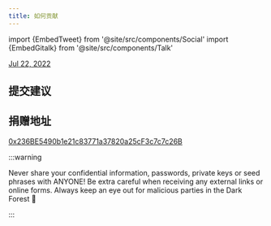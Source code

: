 ```yaml
---
title: 如何贡献
---
```

import {EmbedTweet} from '@site/src/components/Social'
import {EmbedGitalk} from '@site/src/components/Talk'

<EmbedTweet class="twitter-tweet" data-dnt="true">
  <a href="https://twitter.com/7u3lYyRjnvTlyNq/status/1550291939530244097">Jul 22, 2022</a>
</EmbedTweet>

## 提交建议

<EmbedGitalk></EmbedGitalk>


## 捐赠地址

[0x236BE5490b1e21c83771a37820a25cF3c7c7c26B](https://etherscan.io/address/0x236BE5490b1e21c83771a37820a25cF3c7c7c26B)

:::warning

Never share your confidential information, passwords, private keys or seed phrases with ANYONE! Be extra careful when
receiving any external links or online forms. Always keep an eye out for malicious parties in the Dark Forest 👀

:::
